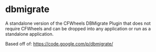 dbmigrate
=========

A standalone version of the CFWheels DBMigrate Plugin that does not require CFWheels and can be dropped into any application or run as a standalone application.

Based off of: 
https://code.google.com/p/dbmigrate/
